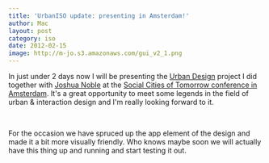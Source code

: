 ```yaml
---
title: 'UrbanISO update: presenting in Amsterdam!'
author: Mac
layout: post
category: iso
date: 2012-02-15
image: http://m-jo.s3.amazonaws.com/gui_v2_1.png
---
```


In just under 2 days now I will be presenting the [Urban Design][1] project I did together with [Joshua Noble][2] at the [Social Cities of Tomorrow conference in Amsterdam][3]. It's a great opportunity to meet some legends in the field of urban & interaction design and I'm really looking forward to it.

<img src="http://m-jo.s3.amazonaws.com/gui_v2_1.png" alt="" title="process_map-01"/>

<img src="http://m-jo.s3.amazonaws.com/gui_v2_2.png" alt="" title="process_map-01"/>

For the occasion we have spruced up the app element of the design and made it a bit more visually friendly. Who knows maybe soon we will actually have this thing up and running and start testing it out.

 [1]: http://ciid.dk/education/portfolio/idp11/courses/systems-layers/projects/
 [2]: http://thefactoryfactory.com/wordpress/
 [3]: http://www.socialcitiesoftomorrow.nl/